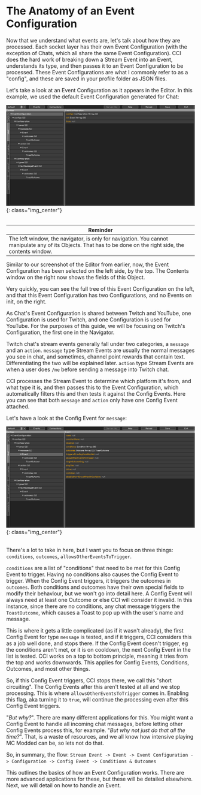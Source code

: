 The Anatomy of an Event Configuration
=====================================

Now that we understand what events are, let's talk about how they are processed. Each socket layer has their own Event Configuration (with the exception of Chats, which all share the same Event Configuration). CCI does the hard work of breaking down a Stream Event into an Event, understands its type, and then passes it to an Event Configuration to be processed. These Event Configurations are what I commonly refer to as a "config", and these are saved in your profile folder as JSON files.

Let's take a look at an Event Configuration as it appears in the Editor. In this example, we used the default Event Configuration generated for Chat:

![](./images/eventconfiguration/eventconfig.png){: class="img_center"}
<br />
<br />

| Reminder                                                                                                                                                      |
| ------------------------------------------------------------------------------------------------------------------------------------------------------------- |
| The left window, the navigator, is only for navigation. You cannot manipulate any of its Objects. That has to be done on the right side, the contents window. |

Similar to our screenshot of the Editor from earlier, now, the Event Configuration has been selected on the left side, by the top. The Contents window on the right now shows the fields of this Object.

Very quickly, you can see the full tree of this Event Configuration on the left, and that this Event Configuration has two Configurations, and no Events on init, on the right.

As Chat's Event Configuration is shared between Twitch and YouTube, one Configuration is used for Twitch, and one Configuration is used for YouTube. For the purposes of this guide, we will be focusing on Twitch's Configuration, the first one in the Navigator.

Twitch chat's stream events generally fall under two categories, a `message` and an `action`. `message` type Stream Events are usually the normal messages you see in chat, and sometimes, channel point rewards that contain text. Differentiating the two will be explained later. `action` type Stream Events are when a user does `/me` before sending a message into Twitch chat.

CCI processes the Stream Event to determine which platform it's from, and what type it is, and then passes this to the Event Configuration, which automatically filters this and then tests it against the Config Events. Here you can see that both `message` and `action` only have one Config Event attached. 

Let's have a look at the Config Event for `message`:

![](./images/eventconfiguration/configevent.png){: class="img_center"}
<br />
<br />

There's a lot to take in here, but I want you to focus on three things: `conditions`, `outcomes`, `allowsOtherEventsToTrigger`. 

`conditions` are a list of "conditions" that need to be met for this Config Event to trigger. Having no conditions also causes the Config Event to trigger. When the Config Event triggers, it triggers the outcomes in `outcomes`. Both conditions and outcomes have their own special fields to modify their behaviour, but we won't go into detail here. A Config Event will always need at least one Outcome or else CCI will consider it invalid. In this instance, since there are no conditions, any chat message triggers the `ToastOutcome`, which causes a Toast to pop up with the user's name and message.

This is where it gets a little complicated (as if it wasn't already), the first Config Event for type `message` is tested, and if it triggers, CCI considers this as a job well done, and stops there. If the Config Event doesn't trigger, eg the conditions aren't met, or it is on cooldown, the next Config Event in the list is tested. CCI works on a top to bottom principle, meaning it tries from the top and works downwards. This applies for Config Events, Conditions, Outcomes, and most other things.

So, if this Config Event triggers, CCI stops there, we call this "short circuiting". The Config Events after this aren't tested at all and we stop processing. This is where `allowsOtherEventsToTrigger` comes in. Enabling this flag, aka turning it to `true`, will continue the processing even after this Config Event triggers. 

"*But why?*". There are many different applications for this. You might want a Config Event to handle all incoming chat messages, before letting other Config Events process this, for example. "*But why not just do that all the time?*". That, is a waste of resources, and we all know how intensive playing MC Modded can be, so lets not do that.

So, in summary, the flow:
`Stream Event -> Event -> Event Configuration -> Configuration -> Config Event -> Conditions & Outcomes`

This outlines the basics of how an Event Configuration works. There are more advanced applications for these, but these will be detailed elsewhere. Next, we will detail on how to handle an Event.
